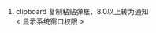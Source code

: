 1. clipboard 复制粘贴弹框，8.0以上转为通知   
< 显示系统窗口权限 >
<uses-permission android:name="android.permission.SYSTEM_ALERT_WINDOW"/>
<uses-permission android:name="android.permission.SYSTEM_OVERLAY_WINDOW" />